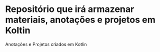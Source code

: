 # Repositório que irá armazenar materiais, anotações e projetos em Koltin
Anotações e Projetos criados em Kotlin
